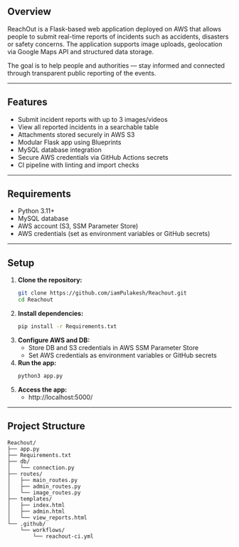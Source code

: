 ## Overview

ReachOut is a Flask-based web application deployed on AWS that allows people to submit real-time reports of incidents such as accidents, disasters or safety concerns. The application supports image uploads, geolocation via Google Maps API and structured data storage.

The goal is to help people and authorities — stay informed and connected through transparent public reporting of the events.

---

## Features
- Submit incident reports with up to 3 images/videos
- View all reported incidents in a searchable table
- Attachments stored securely in AWS S3
- Modular Flask app using Blueprints
- MySQL database integration
- Secure AWS credentials via GitHub Actions secrets
- CI pipeline with linting and import checks

---

## Requirements
- Python 3.11+
- MySQL database
- AWS account (S3, SSM Parameter Store)
- AWS credentials (set as environment variables or GitHub secrets)

---

## Setup
1. **Clone the repository:**
   ```sh
   git clone https://github.com/iamPulakesh/Reachout.git
   cd Reachout
   ```
2. **Install dependencies:**
   ```sh
   pip install -r Requirements.txt
   ```
3. **Configure AWS and DB:**
   - Store DB and S3 credentials in AWS SSM Parameter Store
   - Set AWS credentials as environment variables or GitHub secrets
4. **Run the app:**
   ```sh
   python3 app.py
   ```
5. **Access the app:**
   - http://localhost:5000/

---

## Project Structure
```
Reachout/
├── app.py
├── Requirements.txt
├── db/
│   └── connection.py
├── routes/
│   ├── main_routes.py
│   ├── admin_routes.py
│   └── image_routes.py
├── templates/
│   ├── index.html
│   ├── admin.html
│   └── view_reports.html
└── .github/
    └── workflows/
        └── reachout-ci.yml
```






